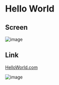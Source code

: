 # Hello World

## Screen
![image](https://drive.google.com/open?id=17TT4VjJvCyxIFNiq7zlFkQWgwVZKvR6N)

## Link
[HelloWorld.com](https://wcshelloworld.herokuapp.com/)

![image](https://drive.google.com/uc?export=view&id=1913oZeBZPBNiUuk8gu3ZSbLBA2l_VQtG)
